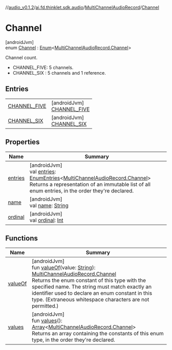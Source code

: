 //[audio_v0.1.2](../../../../index.md)/[ai.fd.thinklet.sdk.audio](../../index.md)/[MultiChannelAudioRecord](../index.md)/[Channel](index.md)

# Channel

[androidJvm]\
enum [Channel](index.md) : [Enum](https://kotlinlang.org/api/latest/jvm/stdlib/kotlin/-enum/index.html)&lt;[MultiChannelAudioRecord.Channel](index.md)&gt; 

Channel count.

- 
   CHANNEL_FIVE: 5 channels.
- 
   CHANNEL_SIX : 5 channels and 1 reference.

## Entries

| | |
|---|---|
| [CHANNEL_FIVE](-c-h-a-n-n-e-l_-f-i-v-e/index.md) | [androidJvm]<br>[CHANNEL_FIVE](-c-h-a-n-n-e-l_-f-i-v-e/index.md) |
| [CHANNEL_SIX](-c-h-a-n-n-e-l_-s-i-x/index.md) | [androidJvm]<br>[CHANNEL_SIX](-c-h-a-n-n-e-l_-s-i-x/index.md) |

## Properties

| Name | Summary |
|---|---|
| [entries](entries.md) | [androidJvm]<br>val [entries](entries.md): [EnumEntries](https://kotlinlang.org/api/latest/jvm/stdlib/kotlin.enums/-enum-entries/index.html)&lt;[MultiChannelAudioRecord.Channel](index.md)&gt;<br>Returns a representation of an immutable list of all enum entries, in the order they're declared. |
| [name](../../-raw-audio-record-wrapper/-raw-audio-output-channel/-s-t-e-r-e-o/index.md#-372974862%2FProperties%2F-847875642) | [androidJvm]<br>val [name](../../-raw-audio-record-wrapper/-raw-audio-output-channel/-s-t-e-r-e-o/index.md#-372974862%2FProperties%2F-847875642): [String](https://kotlinlang.org/api/latest/jvm/stdlib/kotlin/-string/index.html) |
| [ordinal](../../-raw-audio-record-wrapper/-raw-audio-output-channel/-s-t-e-r-e-o/index.md#-739389684%2FProperties%2F-847875642) | [androidJvm]<br>val [ordinal](../../-raw-audio-record-wrapper/-raw-audio-output-channel/-s-t-e-r-e-o/index.md#-739389684%2FProperties%2F-847875642): [Int](https://kotlinlang.org/api/latest/jvm/stdlib/kotlin/-int/index.html) |

## Functions

| Name | Summary |
|---|---|
| [valueOf](value-of.md) | [androidJvm]<br>fun [valueOf](value-of.md)(value: [String](https://kotlinlang.org/api/latest/jvm/stdlib/kotlin/-string/index.html)): [MultiChannelAudioRecord.Channel](index.md)<br>Returns the enum constant of this type with the specified name. The string must match exactly an identifier used to declare an enum constant in this type. (Extraneous whitespace characters are not permitted.) |
| [values](values.md) | [androidJvm]<br>fun [values](values.md)(): [Array](https://kotlinlang.org/api/latest/jvm/stdlib/kotlin/-array/index.html)&lt;[MultiChannelAudioRecord.Channel](index.md)&gt;<br>Returns an array containing the constants of this enum type, in the order they're declared. |
